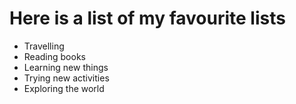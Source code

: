 # Here is a list of my favourite lists
- Travelling
- Reading books
- Learning new things
- Trying new activities
- Exploring the world
